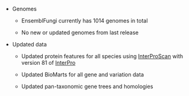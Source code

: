 
- Genomes

	- EnsemblFungi currently has 1014 genomes in total

	- No new or updated genomes from last release

  

- Updated data

	- Updated protein features for all species using [InterProScan](http://www.ebi.ac.uk/interpro/search/sequence-search) with version 81 of [InterPro](https://www.ebi.ac.uk/interpro/)

	- Updated BioMarts for all gene and variation data

	- Updated pan-taxonomic gene trees and homologies
